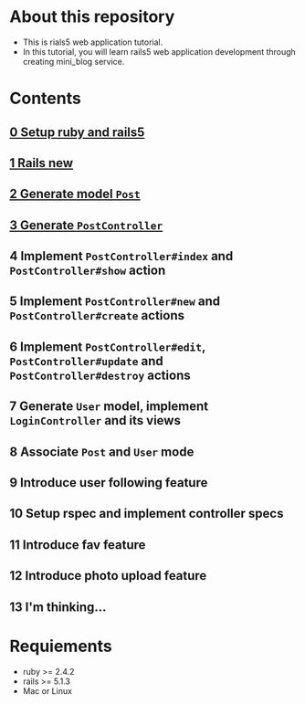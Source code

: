 # About this repository
- This is rials5 web application tutorial.
- In this tutorial, you will learn rails5 web application development through creating mini_blog service.

# Contents
## [0 Setup ruby and rails5](https://github.com/serihiro/rails_mini_blog_tutorial/blob/master/contents/0_setup_ruby_and_rails.md)
## [1 Rails new](https://github.com/serihiro/rails_mini_blog_tutorial/blob/master/contents/1_rails_new.md)
## [2 Generate model `Post`](https://github.com/serihiro/rails_mini_blog_tutorial/blob/master/contents/2_generate_model_post.md)
## [3 Generate `PostController`](https://github.com/serihiro/rails_mini_blog_tutorial/blob/master/contents/3_generate_posts_controller_and_views.md)
## 4 Implement `PostController#index` and `PostController#show` action
## 5 Implement `PostController#new` and `PostController#create` actions
## 6 Implement `PostController#edit`, `PostController#update` and `PostController#destroy` actions
## 7 Generate `User` model, implement `LoginController` and its views
## 8 Associate `Post` and `User` mode
## 9 Introduce user following feature
## 10 Setup rspec and implement controller specs
## 11 Introduce fav feature
## 12 Introduce photo upload feature
## 13 I'm thinking...

# Requiements
- ruby >= 2.4.2
- rails >= 5.1.3
- Mac or Linux
